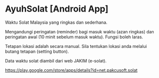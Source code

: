 # AyuhSolat [Android App]

Waktu Solat Malaysia yang ringkas dan sederhana.

Mengandungi peringatan (reminder) bagi masuk waktu (azan ringkas) dan peringatan awal (10 minit sebelum masuk waktu). Fungsi boleh laras.

Tetapan lokasi adalah secara manual. Sila tentukan lokasi anda melalui butang tetapan (setting button).

Data waktu solat diambil dari web JAKIM (e-solat).


https://play.google.com/store/apps/details?id=net.pakcusoft.solat
